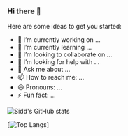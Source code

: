 ### Hi there 👋


<!-- **SiddwMusic/SiddwMusic** is a ✨ _special_ ✨ repository because its `README.md` (this file) appears on your GitHub profile. -->

Here are some ideas to get you started:

- 🔭 I’m currently working on ...
- 🌱 I’m currently learning ...
- 👯 I’m looking to collaborate on ...
- 🤔 I’m looking for help with ...
- 💬 Ask me about ...
- 📫 How to reach me: ...
- 😄 Pronouns: ...
- ⚡ Fun fact: ...


![Sidd's GitHub stats](https://github-readme-stats.vercel.app/api?username=SiddwMusic&show_icons=true&theme=onedark)

[![Top Langs](https://github-readme-stats.vercel.app/api/top-langs/?username=anuraghazra&langs_count=8&theme=onedark)]


